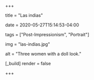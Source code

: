 +++

title = "Las indias"

date = 2020-05-27T15:14:53-04:00

tags = ["Post-Impressionism", "Portrait"]

img = "las-indias.jpg"

alt = "Three women with a doll look."

[_build]
	render = false

+++

